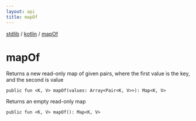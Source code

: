 ```yaml
---
layout: api
title: mapOf
---
```

[stdlib](../index.html) / [kotlin](index.html) / [mapOf](mapOf.html)

# mapOf
Returns a new read-only map of given pairs, where the first value is the key, and the second is value
```
public fun <K, V> mapOf(values: Array<Pair<K, V>>): Map<K, V>
```
Returns an empty read-only map
```
public fun <K, V> mapOf(): Map<K, V>
```
